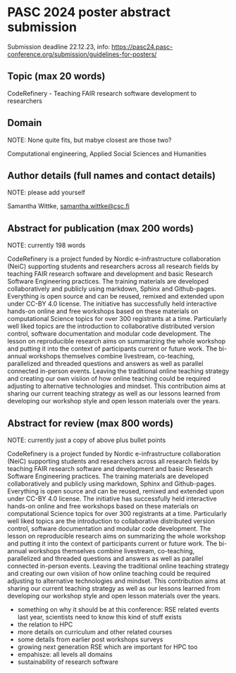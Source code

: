 # PASC 2024 poster abstract submission

Submission deadline 22.12.23, info: https://pasc24.pasc-conference.org/submission/guidelines-for-posters/

## Topic (max 20 words)

CodeRefinery - Teaching FAIR research software development to researchers

## Domain

NOTE: None quite fits, but mabye closest are those two?

Computational engineering, 
Applied Social Sciences and Humanities 

## Author details (full names and contact details)

NOTE: please add yourself

Samantha Wittke, samantha.wittke@csc.fi


## Abstract for publication (max 200 words)

NOTE: currently 198 words

CodeRefinery is a project funded by Nordic e-infrastructure collaboration (NeiC) supporting students and researchers 
across all research fields by teaching FAIR research software and development and basic Research Software Engineering practices. 
The training materials are developed collaboratively and publicly using markdown, Sphinx and Github-pages. 
Everything is open source and can be reused, remixed and extended upon under CC-BY 4.0 license.
The initiative has successfully held interactive hands-on online and free workshops based on these materials on computational Science topics for over 300 registrants at a time. 
Particularly well liked topics are the introduction to collaborative distributed version control, software documentation and modular code development. 
The lesson on reproducible research aims on summarizing the whole workshop and putting it into the context of participants current or future work.
The bi-annual workshops themselves combine livestream, co-teaching, parallelized and threaded questions and answers as well as parallel connected in-person events. 
Leaving the traditional online teaching strategy and creating our own visiion of how online teaching could be required adjusting to alternative technologies and mindset. 
This contribution aims at sharing our current teaching strategy as well as our lessons learned from developing our workshop style 
and open lesson materials over the years.

## Abstract for review (max 800 words)

NOTE: currently just a copy of above plus bullet points

CodeRefinery is a project funded by Nordic e-infrastructure collaboration (NeiC) supporting students and researchers 
across all research fields by teaching FAIR research software and development and basic Research Software Engineering practices. 
The training materials are developed collaboratively and publicly using markdown, Sphinx and Github-pages. 
Everything is open source and can be reused, remixed and extended upon under CC-BY 4.0 license.
The initiative has successfully held interactive hands-on online and free workshops based on these materials on computational Science topics for over 300 registrants at a time. 
Particularly well liked topics are the introduction to collaborative distributed version control, software documentation and modular code development. 
The lesson on reproducible research aims on summarizing the whole workshop and putting it into the context of participants current or future work.
The bi-annual workshops themselves combine livestream, co-teaching, parallelized and threaded questions and answers as well as parallel connected in-person events. 
Leaving the traditional online teaching strategy and creating our own visiion of how online teaching could be required adjusting to alternative technologies and mindset. 
This contribution aims at sharing our current teaching strategy as well as our lessons learned from developing our workshop style 
and open lesson materials over the years.

+ something on why it should be at this conference: RSE related events last year, scientists need to know this kind of stuff exists
+ the relation to HPC
+ more details on curriculum and other related courses
+ some details from earlier post workshops surveys
+ growing next generation RSE which are important for HPC too
+ empahisze: all levels all domains
+ sustainability of research software
  
